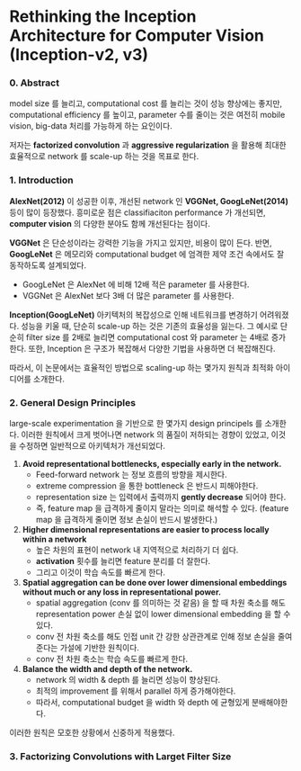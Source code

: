 # Rethinking the Inception Architecture for Computer Vision (Inception-v2, v3)

### 0. Abstract

model size 를 늘리고, computational cost 를 늘리는 것이 성능 향상에는 좋지만,
computational efficiency 를 높이고, parameter 수를 줄이는 것은 여전히 mobile vision, big-data 처리를 가능하게 하는 요인이다.

저자는 **factorized convolution** 과 **aggressive regularization** 을 활용해 최대한 효율적으로 network 를 scale-up 하는 것을 목표로 한다.

### 1. Introduction

**AlexNet(2012)** 이 성공한 이후, 개선된 network 인  **VGGNet, GoogLeNet(2014)**  등이 많이 등장했다. 
흥미로운 점은 classifiaciton performance 가 개선되면, **computer vision** 의 다양한 분야도 함께 개선된다는 점이다. 

**VGGNet** 은 단순성이라는 강력한 기능을 가지고 있지만, 비용이 많이 든다.
반면, **GoogLeNet** 은 메모리와 computational budget 에 엄격한 제약 조건 속에서도 잘 동작하도록 설계되었다.
- GoogLeNet 은 AlexNet 에 비해 12배 적은 parameter 를 사용한다.
- VGGNet 은 AlexNet 보다 3배 더 많은 parameter 를 사용한다.

**Inception(GoogLeNet)** 아키텍처의 복잡성으로 인해 네트워크를 변경하기 어려워졌다.
성능을 키울 때, 단순히 scale-up 하는 것은 기존의 효율성을 잃는다. 그 예시로 단순히 filter size 를 2배로 늘리면 computational cost 와 parameter 는 4배로 증가한다. 또한, Inception 은 구조가 복잡해서 다양한 기법을 사용하면 더 복잡해진다.

따라서, 이 논문에서는 효율적인 방법으로 scaling-up 하는 몇가지 원칙과 최적화 아이디어를 소개한다.

### 2. General Design Principles

large-scale experimentation 을 기반으로 한 몇가지 design principels 를 소개한다.
이러한 원칙에서 크게 벗어나면 network 의 품질이 저하되는 경향이 있었고, 이것을 수정하면 일반적으로 아키텍처가 개선되었다.

1. **Avoid representational bottlenecks, especially early in the network.**
	-  Feed-forward network 는 정보 흐름의 방향을 제시한다.
	- extreme compression 을 통한 bottleneck 은 반드시 피해야한다.
	- representation size 는 입력에서 출력까지 **gently decrease** 되어야 한다.
	- 즉, feature map 을 급격하게 줄이지 말라는 의미로 해석할 수 있다. (feature map 을 급격하게 줄이면 정보 손실이 반드시 발생한다.)
2. **Higher dimensional representations are easier to process locally within a network**
	- 높은 차원의 표현이 network 내 지역적으로 처리하기 더 쉽다.
	- **activation** 횟수를 늘리면 feature 분리를 더 잘한다.
	- 그리고 이것이 학습 속도를 빠르게 한다.
3. **Spatial aggregation can be done over lower dimensional embeddings without much or any loss in representational power.**
	- spatial aggregation (conv 를 의미하는 것 같음) 을 할 때 차원 축소를 해도 representation power 손실 없이 lower dimensional embedding 을 할 수 있다.
	- conv 전 차원 축소를 해도 인접 unit 간 강한 상관관계로 인해 정보 손실을 줄여준다는 가설에 기반한 원칙이다.
	- conv 전 차원 축소는 학습 속도를 빠르게 한다.
4. **Balance the width and depth of the network.**
	- network 의 width & depth 를 늘리면 성능이 향상된다.
	- 최적의 improvement 를 위해서 parallel 하게 증가해야한다.
	- 따라서, computational budget 을 width 와 depth 에 균형있게 분배해야한다.

이러한 원칙은 모호한 상황에서 신중하게 적용했다.

### 3. Factorizing Convolutions with Larget Filter Size

